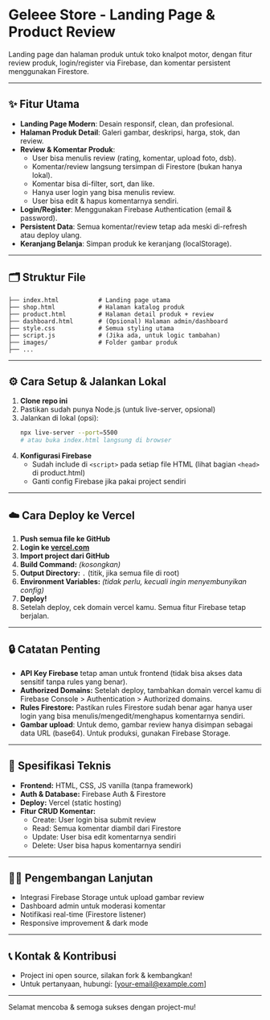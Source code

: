 # Geleee Store - Landing Page & Product Review

Landing page dan halaman produk untuk toko knalpot motor, dengan fitur review produk, login/register via Firebase, dan komentar persistent menggunakan Firestore.

---

## ✨ Fitur Utama
- **Landing Page Modern**: Desain responsif, clean, dan profesional.
- **Halaman Produk Detail**: Galeri gambar, deskripsi, harga, stok, dan review.
- **Review & Komentar Produk**:
  - User bisa menulis review (rating, komentar, upload foto, dsb).
  - Komentar/review langsung tersimpan di Firestore (bukan hanya lokal).
  - Komentar bisa di-filter, sort, dan like.
  - Hanya user login yang bisa menulis review.
  - User bisa edit & hapus komentarnya sendiri.
- **Login/Register**: Menggunakan Firebase Authentication (email & password).
- **Persistent Data**: Semua komentar/review tetap ada meski di-refresh atau deploy ulang.
- **Keranjang Belanja**: Simpan produk ke keranjang (localStorage).

---

## 🗂️ Struktur File

```
├── index.html           # Landing page utama
├── shop.html            # Halaman katalog produk
├── product.html         # Halaman detail produk + review
├── dashboard.html       # (Opsional) Halaman admin/dashboard
├── style.css            # Semua styling utama
├── script.js            # (Jika ada, untuk logic tambahan)
├── images/              # Folder gambar produk
├── ...
```

---

## ⚙️ Cara Setup & Jalankan Lokal

1. **Clone repo ini**
2. Pastikan sudah punya Node.js (untuk live-server, opsional)
3. Jalankan di lokal (opsi):
   ```bash
   npx live-server --port=5500
   # atau buka index.html langsung di browser
   ```
4. **Konfigurasi Firebase**
   - Sudah include di `<script>` pada setiap file HTML (lihat bagian `<head>` di product.html)
   - Ganti config Firebase jika pakai project sendiri

---

## ☁️ Cara Deploy ke Vercel

1. **Push semua file ke GitHub**
2. **Login ke [vercel.com](https://vercel.com/)**
3. **Import project dari GitHub**
4. **Build Command:** *(kosongkan)*
5. **Output Directory:** `.` (titik, jika semua file di root)
6. **Environment Variables:** *(tidak perlu, kecuali ingin menyembunyikan config)*
7. **Deploy!**
8. Setelah deploy, cek domain vercel kamu. Semua fitur Firebase tetap berjalan.

---

## 🔒 Catatan Penting
- **API Key Firebase** tetap aman untuk frontend (tidak bisa akses data sensitif tanpa rules yang benar).
- **Authorized Domains:** Setelah deploy, tambahkan domain vercel kamu di Firebase Console > Authentication > Authorized domains.
- **Rules Firestore:** Pastikan rules Firestore sudah benar agar hanya user login yang bisa menulis/mengedit/menghapus komentarnya sendiri.
- **Gambar upload**: Untuk demo, gambar review hanya disimpan sebagai data URL (base64). Untuk produksi, gunakan Firebase Storage.

---

## 🚀 Spesifikasi Teknis
- **Frontend:** HTML, CSS, JS vanilla (tanpa framework)
- **Auth & Database:** Firebase Auth & Firestore
- **Deploy:** Vercel (static hosting)
- **Fitur CRUD Komentar:**
  - Create: User login bisa submit review
  - Read: Semua komentar diambil dari Firestore
  - Update: User bisa edit komentarnya sendiri
  - Delete: User bisa hapus komentarnya sendiri

---

## 👨‍💻 Pengembangan Lanjutan
- Integrasi Firebase Storage untuk upload gambar review
- Dashboard admin untuk moderasi komentar
- Notifikasi real-time (Firestore listener)
- Responsive improvement & dark mode

---

## 📞 Kontak & Kontribusi
- Project ini open source, silakan fork & kembangkan!
- Untuk pertanyaan, hubungi: [your-email@example.com]

---

Selamat mencoba & semoga sukses dengan project-mu! 